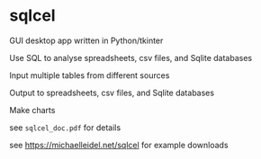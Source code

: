# sqlcel
GUI desktop app written in Python/tkinter

Use SQL to analyse spreadsheets, csv files, and Sqlite databases

Input multiple tables from different sources

Output to spreadsheets, csv files, and Sqlite databases

Make charts


see `sqlcel_doc.pdf` for details

see https://michaelleidel.net/sqlcel for example downloads
